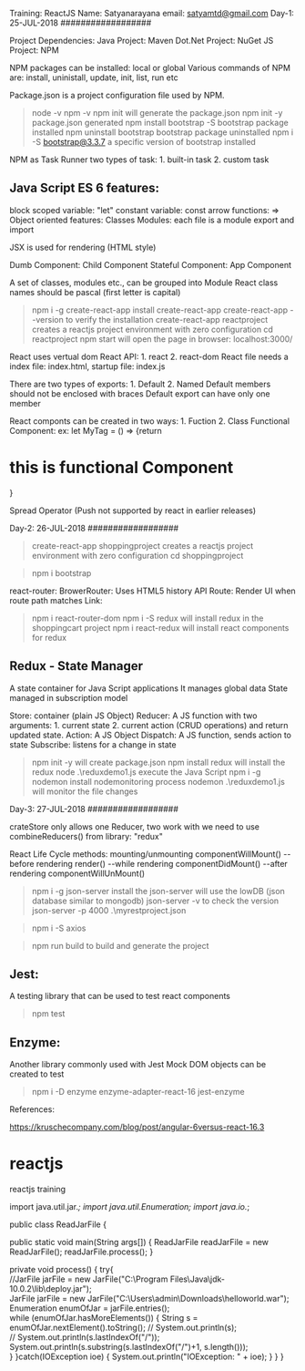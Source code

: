 Training: ReactJS
Name: Satyanarayana
email: satyamtd@gmail.com
Day-1: 25-JUL-2018
##################

Project Dependencies:
   Java Project: Maven
   Dot.Net Project: NuGet
   JS Project: NPM

NPM packages can be installed: local or global
Various commands of NPM are: install, uninistall, update, init, list, run etc

Package.json is a project configuration file used by NPM.

>node -v
>npm -v
>npm init
will generate the package.json
>npm init -y
package.json generated
>npm install bootstrap -S
bootstrap package installed
>npm uninstall bootstrap
bootstrap package uninstalled
>npm i -S bootstrap@3.3.7
a specific version of bootstrap installed

NPM as Task Runner
two types of task: 1. built-in task 2. custom task

Java Script ES 6 features:
--------------------------

block scoped variable: "let"
constant variable: const
arrow functions: =>
Object oriented features: Classes
Modules: each file is a module
export and import

JSX is used for rendering (HTML style)

Dumb Component: Child Component
Stateful Component: App Component

A set of classes, modules etc., can be grouped into Module
React class names should be pascal (first letter is capital)

>npm i -g create-react-app
install create-react-app
>create-react-app --version
to verify the installation
>create-react-app reactproject
creates a reactjs project environment with zero configuration
>cd reactproject
>npm start
will open the page in browser: localhost:3000/


React uses vertual dom
React API: 1. react 2. react-dom
React file needs a index file: index.html, startup file: index.js

There are two types of exports: 1. Default 2. Named
Default members should not be enclosed with braces
Default export can have only one member

React componts can be created in two ways: 1. Fuction 2. Class
Functional Component:
ex: 
let MyTag = () => {return <h1>this is functional Component</h1>}

Spread Operator (Push not supported by react in earlier releases)


Day-2: 26-JUL-2018
##################

>create-react-app shoppingproject
creates a reactjs project environment with zero configuration
>cd shoppingproject

>npm i bootstrap

react-router: 
BrowerRouter: Uses HTML5 history API
Route: Render UI when route path matches
Link:

>npm i react-router-dom
>npm i -S redux
will install redux in the shoppingcart project
>npm i react-redux
will install react components for redux





Redux - State Manager
---------------------

A state container for Java Script applications
It manages global data
State managed in subscription model

Store: container (plain JS Object)
Reducer: A JS function with two arguments: 1. current state 2. current action (CRUD operations)
and return updated state.
Action: A JS Object
Dispatch: A JS function, sends action to state
Subscribe: listens for a change in state


> npm init -y
will create package.json
> npm install redux
will install the redux 
> node .\reduxdemo1.js
execute the Java Script
> npm i -g nodemon
install nodemonitoring process
> nodemon .\reduxdemo1.js
will monitor the file changes



Day-3: 27-JUL-2018
##################


crateStore only allows one Reducer, two work with we need to use combineReducers() from library: "redux"

React Life Cycle methods: mounting/unmounting
componentWillMount() --before rendering
render()             --while rendering
componentDidMount()  --after rendering
componentWillUnMount()


> npm i -g json-server
install the json-server will use the lowDB (json database similar to mongodb)
> json-server -v
to check the version
> json-server -p 4000 .\myrestproject.json

> npm i -S axios


> npm run build
to build and generate the project


Jest:
-----
A testing library that can be used to test react components

> npm test

Enzyme: 
------
Another library commonly used with Jest
Mock DOM objects can be created to test
> npm i -D enzyme enzyme-adapter-react-16 jest-enzyme










References:

https://kruschecompany.com/blog/post/angular-6versus-react-16.3





# reactjs
reactjs training


import java.util.jar.*;
import java.util.Enumeration;
import java.io.*;

public class ReadJarFile
{
   
   public static void main(String args[])
   {
      ReadJarFile readJarFile = new ReadJarFile();
      readJarFile.process();
   }

   private void process()
   {
      try{   
         //JarFile jarFile = new JarFile("C:\\Program Files\\Java\\jdk-10.0.2\\lib\\deploy.jar");  
	JarFile jarFile = new JarFile("C:\\Users\\admin\\Downloads\\helloworld.war");
         Enumeration enumOfJar = jarFile.entries();   
         while (enumOfJar.hasMoreElements()) {
	 String s = enumOfJar.nextElement().toString();
//            System.out.println(s);   
//            System.out.println(s.lastIndexOf("/"));   
            System.out.println(s.substring(s.lastIndexOf("/")+1, s.length()));   
         } 
      }catch(IOException ioe)
      {
         System.out.println("IOException: " + ioe);
      }
   }
}
